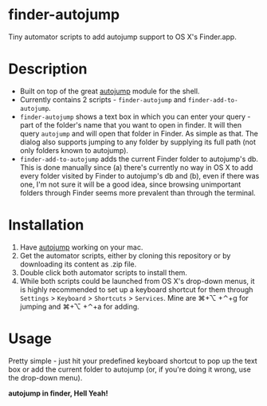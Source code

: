finder-autojump
===============

Tiny automator scripts to add autojump support to OS X's Finder.app.

# Description
- Built on top of the great [autojump] module for the shell.
- Currently contains 2 scripts - `finder-autojump` and `finder-add-to-autojump`.
- `finder-autojump` shows a text box in which you can enter your query - part of the folder's name that you want to open in finder. It will then query `autojump` and will open that folder in Finder. As simple as that. The dialog also supports jumping to any folder by supplying its full path (not only folders known to autojump).
- `finder-add-to-autojump` adds the current Finder folder to autojump's db. This is done manually since (a) there's currently no way in OS X to add every folder visited by Finder to autojump's db and (b), even if there was one, I'm not sure it will be a good idea, since browsing unimportant folders through Finder seems more prevalent than through the terminal.

# Installation
1. Have [autojump] working on your mac.
2. Get the automator scripts, either by cloning this repository or by downloading its content as .zip file.
3. Double click both automator scripts to install them.
4. While both scripts could be launched from OS X's drop-down menus, it is highly recommended to set up a keyboard shortcut for them through `Settings` > `Keyboard` > `Shortcuts` > `Services`. Mine are ⌘+⌥ +⌃+g for jumping and ⌘+⌥ +⌃+a for adding.

# Usage
Pretty simple - just hit your predefined keyboard shortcut to pop up the text box or add the current folder to autojump (or, if you're doing it wrong, use the drop-down menu).

**autojump in finder, Hell Yeah!**

[autojump]:https://github.com/joelthelion/autojump
